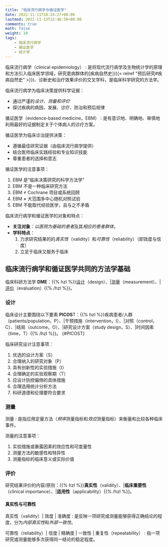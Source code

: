 ```yaml
---
title: "临床流行病学与循证医学"
date: 2022-11-11T18:24:27+08:00
lastmod: 2022-11-13T22:46:50+08:00
comments: true
math: false
weight: 10
tags:
    - 临床流行病学
    - 循证医学
    - 统计学
---
```


临床流行病学（clinical epidemiology）
: 是将现代流行病学及生物统计学的原理和方法引入临床医学领域，研究患病群体的[疾病自然史]({{< relref "预后研究#疾病自然史" >}})、诊断史和治疗效果评价的交叉学科，是临床科学研究的方法学。

临床流行病学为临床决策提供科学证据：

- 通过严谨的*设计、测量和评价*
- 探讨疾病的病因、发展、诊疗、防治和预后规律

循证医学（evidence-based medicine，EBM）
: 是有意识地、明确地、审慎地利用最好的证据制定关于个体病人的诊疗方案。

循证医学为临床诊治提供决策：

- 遵循最佳研究证据（由临床流行病学提供）
- 结合医师临床实践经验和专业知识技能
- 尊重患者的选择和意志

<!--more-->

循证医学的注意事项：

1. EBM 是“临床决策研究的科学方法学”
2. EBM 不是一种临床研究方法
3. EBM ≠ Cochrane 项目或系统回顾
4. EBM ≠ 大范围多中心随机对照试验
5. EBM 不能取代经验医学，且与之不矛盾

临床流行病学和循证医学的对象和特点：

- **关注对象**：*以医院为基础的患者*及其*相应的患者群体*。
- **学科特点**：
    1. 力求研究结果的的*真实性*（validity）和*可靠性*（reliability）（即效度与信度）
    2. 立足于临床又服务于临床

## 临床流行病学和循证医学共同的方法学基础

临床科研方法学 **DME**：{{% hzl %}}[设计](#设计)（design）、|[测量](#测量)（measurement）、|[评价](#评价)（evaluation）{{% /hzl %}}。

### 设计

临床设计主要围绕以下要素 **PICOS**T：{{% hzl %}}疾病患者/人群（patients/population，P）、|干预措施（intervention，I）、|对照（control，C）、|结局（outcome，O）、|研究设计方案（study design，S）、|时间因素（time，T）{{% /hzl %}}。
{#PICOST}

临床研究设计注意事项：

1. 优选的设计方案（S）
2. 合理纳入的研究对象（P）
3. 具有创新性的实验措施（I）
4. 合理确定的实验观察期（T）
5. 应设计防控偏倚的具体措施
6. 合理选用统计分析方法
7. 科研道德和伦理要符合要求

### 测量

测量
: 是指应用定量方法（*频率*测量指标和*效应*测量指标）来衡量和比较各种临床事件。

测量的注意事项：

1. 实验措施或暴露因素的效应性和可度量性
2. 测量方法的敏感性和特异性
3. 测量指标的临床意义或实际价值

### 评价

研究结果评价的内容/原则：{{% hzl %}}**真实性**（validity）、|**临床重要性**（clinical importance）、|**适用性**（applicability）{{% /hzl %}}。

#### 真实性与可靠性

真实性（validity）| 效度 | 准确度
: 是反映一项研究或测量能够获得正确结论的程度，分为*内部真实性*和*外部一致性*。

可靠性（reliability）| 信度 | 精确度 | 一致性 | 重复性（repeatability）
: 指一项研究或测量能够多次获得同一结论的稳定程度。
